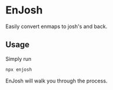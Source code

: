 # EnJosh
Easily convert enmaps to josh's and back.
## Usage
Simply run 
```bash
npx enjosh
```
EnJosh will walk you through the process.